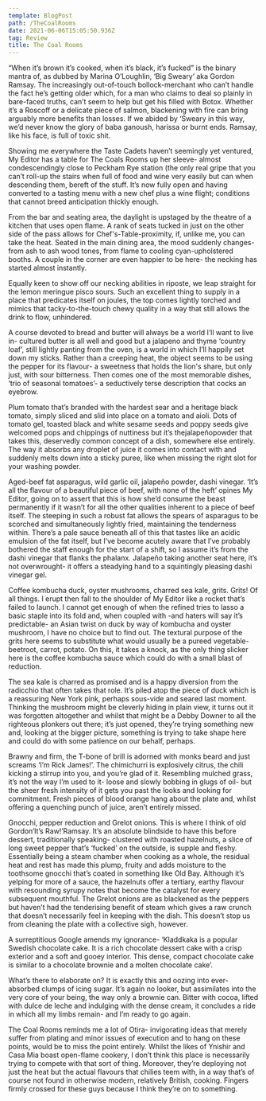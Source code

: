 ```yaml
---
template: BlogPost
path: /TheCoalRooms
date: 2021-06-06T15:05:50.936Z
tag: Review
title: The Coal Rooms
---
```

“When it’s brown it’s cooked, when it’s black, it’s fucked” is the binary mantra of, as dubbed by Marina O’Loughlin, ‘Big Sweary’ aka Gordon Ramsay. The increasingly out-of-touch bollock-merchant who can’t handle the fact he’s getting older which, for a man who claims to deal so plainly in bare-faced truths, can’t seem to help but get his filled with Botox. Whether it’s a Roscoff or a delicate piece of salmon, blackening with fire can bring arguably more benefits than losses. If we abided by ‘Sweary in this way, we’d never know the glory of baba ganoush, harissa or burnt ends. Ramsay, like his face, is full of toxic shit.

Showing me everywhere the Taste Cadets haven’t seemingly yet ventured, My Editor has a table for The Coals Rooms up her sleeve- almost condescendingly close to Peckham Rye station (the only real gripe that you can’t roll-up the stairs when full of food and wine very easily but can when descending them, bereft of the stuff. It’s now fully open and having converted to a tasting menu with a new chef plus a wine flight; conditions that cannot breed anticipation thickly enough.

From the bar and seating area, the daylight is upstaged by the theatre of a kitchen that uses open flame. A rank of seats tucked in just on the other side of the pass allows for Chef's-Table-proximity, if, unlike me, you can take the heat. Seated in the main dining area, the mood suddenly changes- from ash to ash wood tones, from flame to cooling cyan-upholstered booths. A couple in the corner are even happier to be here- the necking has started almost instantly.

Equally keen to show off our necking abilities in riposte, we leap straight for the lemon meringue pisco sours. Such an excellent thing to supply in a place that predicates itself on joules, the top comes lightly torched and mimics that tacky-to-the-touch chewy quality in a way that still allows the drink to flow, unhindered.

A course devoted to bread and butter will always be a world I’ll want to live in- cultured butter is all well and good but a jalapeno and thyme ‘country loaf’, still lightly panting from the oven, is a world in which I’ll happily set down my sticks. Rather than a creeping heat, the object seems to be using the pepper for its flavour- a sweetness that holds the lion's share, but only just, with sour bitterness. Then comes one of the most memorable dishes, ‘trio of seasonal tomatoes’- a seductively terse description that cocks an eyebrow.

Plum tomato that’s branded with the hardest sear and a heritage black tomato, simply sliced and slid into place on a tomato and aioli. Dots of tomato gel, toasted black and white sesame seeds and poppy seeds give welcomed pops and chippings of nuttiness but it’s thejalapeñopowder that takes this, deservedly common concept of a dish, somewhere else entirely. The way it absorbs any droplet of juice it comes into contact with and suddenly melts down into a sticky puree, like when missing the right slot for your washing powder.

Aged-beef fat asparagus, wild garlic oil, jalapeño powder, dashi vinegar. ‘It’s all the flavour of a beautiful piece of beef, with none of the heft’ opines My Editor, going on to assert that this is how she’d consume the beast permanently if it wasn’t for all the other qualities inherent to a piece of beef itself. The steeping in such a robust fat allows the spears of asparagus to be scorched and simultaneously lightly fried, maintaining the tenderness within. There’s a pale sauce beneath all of this that tastes like an acidic emulsion of the fat itself, but I’ve become acutely aware that I’ve probably bothered the staff enough for the start of a shift, so I assume it’s from the dashi vinegar that flanks the phalanx. Jalapeño taking another seat here, it’s not overwrought- it offers a steadying hand to a squintingly pleasing dashi vinegar gel.

Coffee kombucha duck, oyster mushrooms, charred sea kale, grits. Grits! Of all things. I erupt then fall to the shoulder of My Editor like a rocket that’s failed to launch. I cannot get enough of when the refined tries to lasso a basic staple into its fold and, when coupled with -and haters will say it’s predictable- an Asian twist on duck by way of kombucha and oyster mushroom, I have no choice but to find out. The textural purpose of the grits here seems to substitute what would usually be a pureed vegetable- beetroot, carrot, potato. On this, it takes a knock, as the only thing slicker here is the coffee kombucha sauce which could do with a small blast of reduction.

The sea kale is charred as promised and is a happy diversion from the radicchio that often takes that role. It’s piled atop the piece of duck which is a reassuring New York pink, perhaps sous-vide and seared last moment. Thinking the mushroom might be cleverly hiding in plain view, it turns out it was forgotten altogether and whilst that might be a Debby Downer to all the righteous plonkers out there; it’s just opened, they’re trying something new and, looking at the bigger picture, something is trying to take shape here and could do with some patience on our behalf, perhaps.

Brawny and firm, the T-bone of brill is adorned with monks beard and just screams ‘I’m Rick James!’. The chimichurri is explosively citrus, the chili kicking a stirrup into you, and you’re glad of it. Resembling mulched grass, it’s not the way I’m used to it- loose and slowly bobbing in glugs of oil- but the sheer fresh intensity of it gets you past the looks and looking for commitment. Fresh pieces of blood orange hang about the plate and, whilst offering a quenching punch of juice, aren’t entirely missed.

Gnocchi, pepper reduction and Grelot onions. This is where I think of old Gordon‘It’s Raw!’Ramsay. It’s an absolute blindside to have this before dessert, traditionally speaking- clustered with roasted hazelnuts, a slice of long sweet pepper that’s ‘fucked’ on the outside, is supple and fleshy. Essentially being a steam chamber when cooking as a whole, the residual heat and rest has made this plump, fruity and adds moisture to the toothsome gnocchi that’s coated in something like Old Bay. Although it’s yelping for more of a sauce, the hazelnuts offer a tertiary, earthy flavour with resounding syrupy notes that become the catalyst for every subsequent mouthful. The Grelot onions are as blackened as the peppers but haven’t had the tenderising benefit of steam which gives a raw crunch that doesn’t necessarily feel in keeping with the dish. This doesn’t stop us from cleaning the plate with a collective sigh, however.

A surreptitious Google amends my ignorance- ‘Kladdkaka is a popular Swedish chocolate cake. It is a rich chocolate dessert cake with a crisp exterior and a soft and gooey interior. This dense, compact chocolate cake is similar to a chocolate brownie and a molten chocolate cake’.

What’s there to elaborate on? It is exactly this and oozing into ever-absorbed clumps of icing sugar. It’s again no looker, but assimilates into the very core of your being, the way only a brownie can. Bitter with cocoa, lifted with dulce de leche and indulging with the dense cream, it concludes a ride in which all my limbs remain- and I’m ready to go again.

The Coal Rooms reminds me a lot of Otira- invigorating ideas that merely suffer from plating and minor issues of execution and to hang on these points, would be to miss the point entirely. Whilst the likes of Ynishir and Casa Mia boast open-flame cookery, I don’t think this place is necessarily trying to compete with that sort of thing. Moreover, they’re deploying not just the heat but the actual flavours that chilies teem with, in a way that’s of course not found in otherwise modern, relatively British, cooking. Fingers firmly crossed for these guys because I think they’re on to something.
